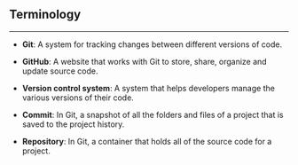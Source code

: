 ## Terminology
<hr />

* **Git**: A system for tracking changes between different versions of code.

* **GitHub**: A website that works with Git to store, share, organize and update source code.

* **Version control system**:  A system that helps developers manage the various versions of their code.

* **Commit**: In Git, a snapshot of all the folders and files of a project that is saved to the project history.

* **Repository**:  In Git, a container that holds all of the source code for a project.

